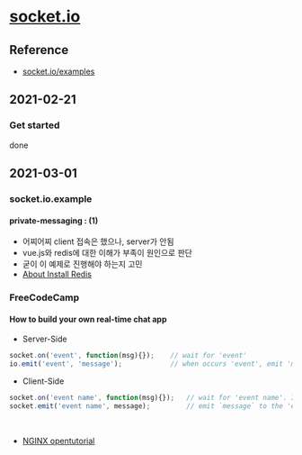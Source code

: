 # [socket.io](https://socket.ioe/get-started/)

## Reference
* [socket.io/examples](https://github.com/socketio/socket.io/tree/master/examples)

## 2021-02-21
### Get started
done

## 2021-03-01
### socket.io.example
#### private-messaging : (1)
* 어찌어찌 client 접속은 했으나, server가 안됨
* vue.js와 redis에 대한 이해가 부족이 원인으로 판단
* 굳이 이 예제로 진행해야 하는지 고민
* [About Install Redis](https://www.digitalocean.com/community/tutorials/how-to-install-and-secure-redis-on-ubuntu-18-04)

### FreeCodeCamp
#### How to build your own real-time chat app
* Server-Side
``` javascript
socket.on('event', function(msg){});    // wait for 'event'
io.emit('event', 'message');            // when occurs 'event', emit 'message' to all sockets connected
```
* Client-Side
``` javascript
socket.on('event name', function(msg){});   // wait for 'event name'. It calls a callback function whenever that event is called.
socket.emit('event name', message);         // emit `message` to the 'event name'
```
<br>

* [NGINX opentutorial](https://opentutorials.org/module/384/3462)